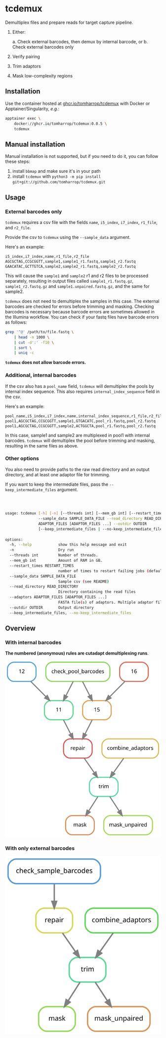 # tcdemux

Demultiplex files and prepare reads for target capture pipeline.

1. Either:

    a. Check external barcodes, then demux by internal barcode, or
    b. Check external barcodes only

3. Verify pairing
4. Trim adaptors
5. Mask low-complexity regions

## Installation

Use the container hosted at [ghcr.io/tomharrop/tcdemux](https://ghcr.io/tomharrop/tcdemux) with Docker or Apptainer/Singularity, *e.g.*:

```bash
apptainer exec \
    docker://ghcr.io/tomharrop/tcdemux:0.0.5 \
    tcdemux
```

## Manual installation

Manual installation is not supported, but if you need to do it, you can follow these steps:

1. install `bbmap` and make sure it's in your path
2. install `tcdemux` with `python3 -m pip install git+git://github.com/tomharrop/tcdemux.git`

## Usage

### External barcodes only

`tcdemux` requires a csv file with the fields `name`, `i5_index`, `i7_index`, `r1_file`, and `r2_file`.

Provide the csv to `tcdemux` using the `--sample_data` argument.

Here's an example:

```csv
i5_index,i7_index,name,r1_file,r2_file
AGCGCTAG,CCGCGGTT,sample1,sample1_r1.fastq,sample1_r2.fastq
GAACATAC,GCTTGTCA,sample2,sample2_r1.fastq,sample2_r2.fastq
```

This will cause the `sample1` and `sample2` r1 and r2 files to be processed separately, resulting in output files called `sample1_r1.fastq.gz`, `sample1_r2.fastq.gz` and `sample1.unpaired.fastq.gz`, and the same for sample2.

`tcdemux` does not need to demultiplex the samples in this case.
The external barcodes are checked for errors before trimming and masking.
Checking barcodes is necessary because barcode errors are sometimes allowed in the Illumina workflow.
You can check if your fastq files have barcode errors as follows:

```bash
grep '^@' /path/to/file.fastq \
    | head -n 1000 \
    | cut -d':' -f10 \
    | sort \
    | uniq -c
```

**`tcdemux` does not allow barcode errors.**

### Additional, internal barcodes

If the csv also has a `pool_name` field, `tcdemux` will demultiplex the pools by internal index sequence.
This also requires `internal_index_sequence` field in the csv.

Here's an example:

```csv
pool_name,i5_index,i7_index,name,internal_index_sequence,r1_file,r2_file
pool1,AGCGCTAG,CCGCGGTT,sample1,GTGACATC,pool_r1.fastq,pool_r2.fastq
pool1,AGCGCTAG,CCGCGGTT,sample2,ACTGGCTA,pool_r1.fastq,pool_r2.fastq
```

In this case, sample1 and sample2 are multiplexed in pool1 with internal barcodes.
`tcdemux` will demultiplex the pool before trimming and masking, resulting in the same files as above.

### Other options

You also need to provide paths to the raw read directory and an output directory, and at least one adaptor file for trimming.

If you want to keep the intermediate files, pass the `--keep_intermediate_files` argument.

###  

```bash
usage: tcdemux [-h] [-n] [--threads int] [--mem_gb int] [--restart_times RESTART_TIMES]
               --sample_data SAMPLE_DATA_FILE --read_directory READ_DIRECTORY --adaptors
               ADAPTOR_FILES [ADAPTOR_FILES ...] --outdir OUTDIR
               [--keep_intermediate_files | --no-keep_intermediate_files]

options:
  -h, --help            show this help message and exit
  -n                    Dry run
  --threads int         Number of threads.
  --mem_gb int          Amount of RAM in GB.
  --restart_times RESTART_TIMES
                        number of times to restart failing jobs (default 0)
  --sample_data SAMPLE_DATA_FILE
                        Sample csv (see README)
  --read_directory READ_DIRECTORY
                        Directory containing the read files
  --adaptors ADAPTOR_FILES [ADAPTOR_FILES ...]
                        FASTA file(s) of adaptors. Multiple adaptor files can be used.
  --outdir OUTDIR       Output directory
  --keep_intermediate_files, --no-keep_intermediate_files
```

## Overview

### With internal barcodes

**The numbered (anonymous) rules are cutadapt demultiplexing runs**.

![Snakemake rulegraph](assets/graph.svg)

### With only external barcodes

![Snakemake rulegraph](assets/external_only_graph.svg)
